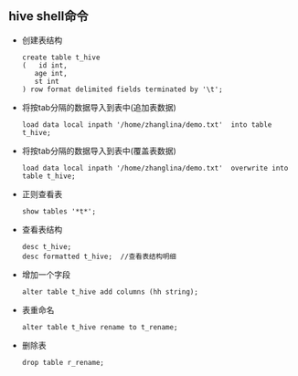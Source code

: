 ## hive shell命令

- 创建表结构
   ```hiveql
   create table t_hive
  (   id int,
      age int,
      st int
  ) row format delimited fields terminated by '\t';
  ```
- 将按tab分隔的数据导入到表中(追加表数据)
    ```hiveql
    load data local inpath '/home/zhanglina/demo.txt'  into table t_hive;
    ```

- 将按tab分隔的数据导入到表中(覆盖表数据)
    ```hiveql
    load data local inpath '/home/zhanglina/demo.txt'  overwrite into table t_hive;
    ```
- 正则查看表
    ```hiveql
    show tables '*t*';
    ```
- 查看表结构
    ```hiveql
    desc t_hive;
    desc formatted t_hive;  //查看表结构明细
    ```
- 增加一个字段
    ```hiveql
    alter table t_hive add columns (hh string);
    ```
- 表重命名
    ```hiveql
    alter table t_hive rename to t_rename;
    ```
- 删除表
    ```hiveql
    drop table r_rename;
    ```